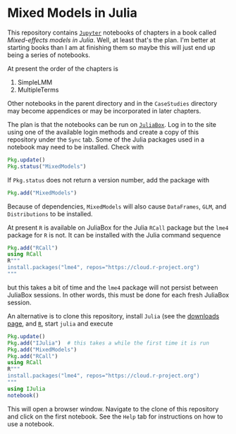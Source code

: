 # Mixed Models in Julia

This repository contains [`Jupyter`](https://jupyter.org) notebooks of chapters in a book called *Mixed-effects models in Julia*.  Well, at least that's the plan.  I'm better at starting books than I am at finishing them so maybe this will just end up being a series of notebooks.

At present the order of the chapters is
1. SimpleLMM
2. MultipleTerms

Other notebooks in the parent directory and in the `CaseStudies` directory may become appendices or may be incorporated in later chapters.

The plan is that the notebooks can be run on [`JuliaBox`](https://juliabox.com).  Log in to the site using one of the available login methods and create a copy of this repository under the `Sync` tab.  Some of the Julia packages used in a notebook may need to be installed.  Check with
```jl
Pkg.update()
Pkg.status("MixedModels")
```
If `Pkg.status` does not return a version number, add the package with
```jl
Pkg.add("MixedModels")
```

Because of dependencies, `MixedModels` will also cause `DataFrames`, `GLM`, and `Distributions` to be installed.

At present `R` is available on JuliaBox for the Julia `RCall` package but the `lme4` package for `R` is not.  It can be installed with the Julia command sequence
```jl
Pkg.add("RCall")
using RCall
R"""
install.packages("lme4", repos="https://cloud.r-project.org")
"""
```
but this takes a bit of time and the `lme4` package will not persist between JuliaBox sessions.  In other words, this must be done for each fresh JuliaBox session.

An alternative is to clone this repository, install `Julia` (see the [downloads page](https://julialang.org/downloads), and [`R`](http://r-project.org), start `julia` and execute
```jl
Pkg.update()
Pkg.add("IJulia")  # this takes a while the first time it is run
Pkg.add("MixedModels")
Pkg.add("RCall")
using RCall
R"""
install.packages("lme4", repos="https://cloud.r-project.org")
"""
using IJulia
notebook()
```

This will open a browser window.  Navigate to the clone of this repository and click on the first notebook.  See the `Help` tab for instructions on how to use a notebook.

